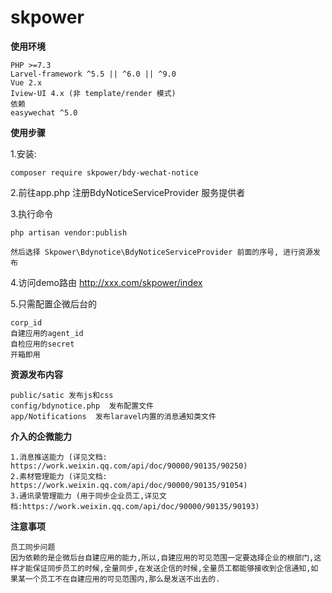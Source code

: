 # skpower

**使用环境**

```
PHP >=7.3
Larvel-framework ^5.5 || ^6.0 || ^9.0
Vue 2.x
Iview-UI 4.x (非 template/render 模式)
依赖
easywechat ^5.0
```



**使用步骤**

1.安装: 
```
composer require skpower/bdy-wechat-notice
```

2.前往app.php 注册BdyNoticeServiceProvider 服务提供者

3.执行命令  
```
php artisan vendor:publish
```
    然后选择 Skpower\Bdynotice\BdyNoticeServiceProvider 前面的序号, 进行资源发布

4.访问demo路由   http://xxx.com/skpower/index

5.只需配置企微后台的

```
corp_id
自建应用的agent_id
自检应用的secret
开箱即用
```



**资源发布内容**

```
public/satic 发布js和css  
config/bdynotice.php  发布配置文件
app/Notifications  发布laravel内置的消息通知类文件
```


**介入的企微能力**

```
1.消息推送能力 (详见文档: https://work.weixin.qq.com/api/doc/90000/90135/90250)
2.素材管理能力 (详见文档: https://work.weixin.qq.com/api/doc/90000/90135/91054)
3.通讯录管理能力 (用于同步企业员工,详见文档:https://work.weixin.qq.com/api/doc/90000/90135/90193)
```

**注意事项**

```
员工同步问题
因为依赖的是企微后台自建应用的能力,所以,自建应用的可见范围一定要选择企业的根部门,这样才能保证同步员工的时候,全量同步,在发送企信的时候,全量员工都能够接收到企信通知,如果某一个员工不在自建应用的可见范围内,那么是发送不出去的.
```


